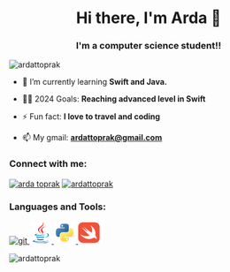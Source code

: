 <h1 align="center">Hi there, I'm Arda 👋</h1>
<h3 align="center">I'm a computer science student!!</h3>

<p align="left"> <img src="https://komarev.com/ghpvc/?username=ardattoprak&label=Profile%20views&color=0e75b6&style=flat" alt="ardattoprak" /> </p>

- 🌱 I’m currently learning **Swift and Java.**

- 👨‍💻 2024 Goals: **Reaching advanced level in Swift**

- ⚡ Fun fact: **I love to travel and coding**

- 📫 My gmail: **ardattoprak@gmail.com**

<h3 align="left">Connect with me:</h3>
<p align="left">
<a href="https://www.linkedin.com/in/ardatoprak/" target="blank"><img align="center" src="https://raw.githubusercontent.com/rahuldkjain/github-profile-readme-generator/master/src/images/icons/Social/linked-in-alt.svg" alt="arda toprak" height="50" width="65" /></a>
<a href="https://instagram.com/ardattoprak" target="blank"><img align="center" src="https://raw.githubusercontent.com/rahuldkjain/github-profile-readme-generator/master/src/images/icons/Social/instagram.svg" alt="ardattoprak" height="50" width="65" /></a>
</p>


<h3 align="left">Languages and Tools:</h3>
<p align="left"> <a href="https://git-scm.com/" target="_blank" rel="noreferrer"> <img src="https://cdn.svgporn.com/logos/git.svg" alt="git" width="40" height="40"/> </a> <a href="https://www.java.com" target="_blank" rel="noreferrer"> <img src="https://raw.githubusercontent.com/devicons/devicon/master/icons/java/java-original.svg" alt="java" width="40" height="40"/> </a> <a href="https://www.python.org" target="_blank" rel="noreferrer"> <img src="https://raw.githubusercontent.com/devicons/devicon/master/icons/python/python-original.svg" alt="python" width="40" height="40"/> </a> <a href="https://developer.apple.com/swift/" target="_blank" rel="noreferrer"> <img src="https://raw.githubusercontent.com/devicons/devicon/master/icons/swift/swift-original.svg" alt="swift" width="40" height="40"/> </a> </p>


<p><img align="center" src="https://github-readme-streak-stats.herokuapp.com/?user=ardattoprak&" alt="ardattoprak" /></p>
